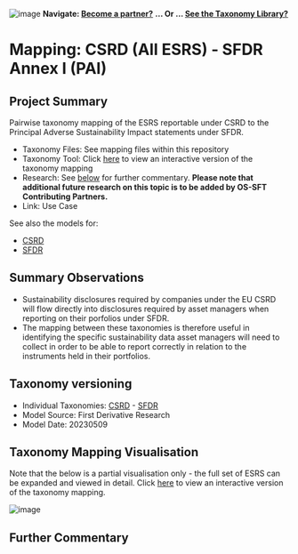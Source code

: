![image](https://user-images.githubusercontent.com/112073913/188821900-0c411acf-fbdd-4163-adc9-3ba4e2be78df.png)
**Navigate: [Become a partner?](https://github.com/OS-SFT/06-COLLABORATORS-PARTNERS)**
**... Or ... [See the Taxonomy Library?](https://github.com/orgs/OS-SFT/projects/2)**

# Mapping: CSRD (All ESRS) - SFDR Annex I (PAI)

## Project Summary

Pairwise taxonomy mapping of the ESRS reportable under CSRD to the Principal Adverse Sustainability Impact statements under SFDR.

- Taxonomy Files: See mapping files within this repository
- Taxonomy Tool: Click [here](https://os-sft.solidatus.com/viewer/share/Ua80kk9Ppv7Rl3BZXUTUOP3pfXmzpS1Q) to view an interactive version of the taxonomy mapping
- Research: See [below](https://github.com/OS-SFT/Taxonomy-Mappings-Library/tree/main/Taxonomy%20Mappings%20-%20Double/CSRD%20-%20SFDR#further-commentary) for further commentary. **Please note that additional future research on this topic is to be added by OS-SFT Contributing Partners.**
- Link: Use Case

See also the models for:
- [CSRD](https://github.com/OS-SFT/Taxonomy-Mappings-Library/tree/main/Single%20Taxonomies/CSRD)
- [SFDR](https://github.com/OS-SFT/Taxonomy-Mappings-Library/tree/main/Single%20Taxonomies/SFDR)

## Summary Observations

- Sustainability disclosures required by companies under the EU CSRD will flow directly into disclosures required by asset managers when reporting on their porfolios under SFDR.
- The mapping between these taxonomies is therefore useful in identifying the specific sustainability data asset managers will need to collect in order to be able to report correctly in relation to the instruments held in their portfolios.

## Taxonomy versioning

- Individual Taxonomies: [CSRD](https://github.com/OS-SFT/Taxonomy-Mappings-Library/tree/main/Single%20Taxonomies/CSRD) - [SFDR](https://github.com/OS-SFT/Taxonomy-Mappings-Library/tree/main/Single%20Taxonomies/SFDR)
- Model Source: First Derivative Research
- Model Date: 20230509

## Taxonomy Mapping Visualisation

Note that the below is a partial visualisation only - the full set of ESRS can be expanded and viewed in detail. Click [here](https://os-sft.solidatus.com/viewer/share/Ua80kk9Ppv7Rl3BZXUTUOP3pfXmzpS1Q) to view an interactive version of the taxonomy mapping.

![image](https://github.com/OS-SFT/Taxonomy-Mappings-Library/assets/112079442/320c8d46-0343-40e6-9548-0938a076485e)

## Further Commentary


